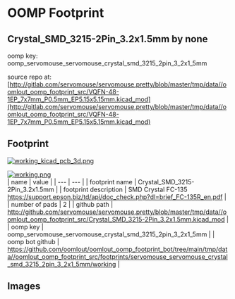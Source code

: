 # OOMP Footprint  
## Crystal_SMD_3215-2Pin_3.2x1.5mm  by none  
  
oomp key: oomp_servomouse_servomouse_crystal_smd_3215_2pin_3_2x1_5mm  
  
source repo at: [http://gitlab.com/servomouse/servomouse.pretty/blob/master/tmp/data//oomlout_oomp_footprint_src/VQFN-48-1EP_7x7mm_P0.5mm_EP5.15x5.15mm.kicad_mod](http://gitlab.com/servomouse/servomouse.pretty/blob/master/tmp/data//oomlout_oomp_footprint_src/VQFN-48-1EP_7x7mm_P0.5mm_EP5.15x5.15mm.kicad_mod)  
## Footprint  
  
[![working_kicad_pcb_3d.png](working_kicad_pcb_3d_600.png)](working_kicad_pcb_3d.png)  
  
[![working.png](working_600.png)](working.png)  
| name | value | 
| --- | --- | 
| footprint name | Crystal_SMD_3215-2Pin_3.2x1.5mm | 
| footprint description | SMD Crystal FC-135 https://support.epson.biz/td/api/doc_check.php?dl=brief_FC-135R_en.pdf | 
| number of pads | 2 | 
| github path | http://github.com/servomouse/servomouse.pretty/blob/master/tmp/data//oomlout_oomp_footprint_src/Crystal_SMD_3215-2Pin_3.2x1.5mm.kicad_mod | 
| oomp key | oomp_servomouse_servomouse_crystal_smd_3215_2pin_3_2x1_5mm | 
| oomp bot github | https://github.com/oomlout/oomlout_oomp_footprint_bot/tree/main/tmp/data//oomlout_oomp_footprint_src/footprints/servomouse_servomouse_crystal_smd_3215_2pin_3_2x1_5mm/working | 
## Images  
